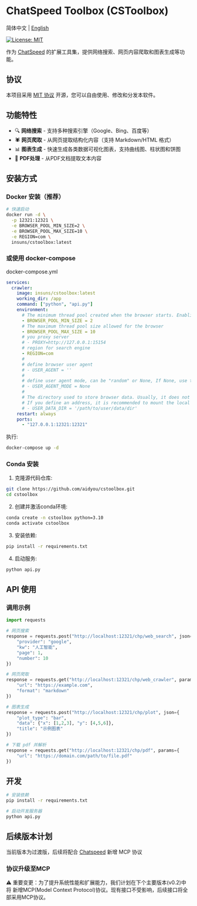 # ChatSpeed Toolbox (CSToolbox)

简体中文 | [English](README.MD)

[![License: MIT](https://img.shields.io/badge/License-MIT-yellow.svg)](https://opensource.org/licenses/MIT)

作为 [ChatSpeed](https://github.com/aidyou/chatspeed) 的扩展工具集，提供网络搜索、网页内容爬取和图表生成等功能。

## 协议

本项目采用 [MIT 协议](LICENSE) 开源，您可以自由使用、修改和分发本软件。

## 功能特性

- 🔍 **网络搜索** - 支持多种搜索引擎（Google、Bing、百度等）
- 🕷️ **网页爬取** - 从网页提取结构化内容（支持 Markdown/HTML 格式）
- 📊 **图表生成** - 快速生成各类数据可视化图表，支持曲线图、柱状图和饼图
- 📄 **PDF处理** - 从PDF文档提取文本内容

## 安装方式

### Docker 安装（推荐）

```bash
# 快速启动
docker run -d \
  -p 12321:12321 \
  -e BROWSER_POOL_MIN_SIZE=2 \
  -e BROWSER_POOL_MAX_SIZE=10 \
  -e REGION=com \
  insuns/cstoolbox:latest
```

### 或使用 docker-compose

docker-compose.yml

```yaml
services:
  crawler:
    image: insuns/cstoolbox:latest
    working_dir: /app
    command: ["python", "api.py"]
    environment:
      # The minimum thread pool created when the browser starts. Enabling the thread pool can accelerate the data crawling speed.
      - BROWSER_POOL_MIN_SIZE = 2
      # The maximum thread pool size allowed for the browser
      - BROWSER_POOL_MAX_SIZE = 10
      # you proxy server
      # - PROXY=http://127.0.0.1:15154
      # region for search engine
      - REGION=com
      #
      # define browser user agent
      # - USER_AGENT = ''
      #
      # define user agent mode, can be "random" or None, If None, use the provided user_agent as-is. Default: None.
      # - USER_AGENT_MODE = None
      #
      # The directory used to store browser data. Usually, it does not need to be defined.
      # If you define an address, it is recommended to mount the local directory.
      # - USER_DATA_DIR = '/path/to/user/data/dir'
    restart: always
    ports:
      - "127.0.0.1:12321:12321"
```

执行:

```bash
docker-compose up -d
```

### Conda 安装

1. 克隆源代码仓库:

```bash
git clone https://github.com/aidyou/cstoolbox.git
cd cstoolbox
```

2. 创建并激活conda环境:

```bash
conda create -n cstoolbox python=3.10
conda activate cstoolbox
```

3. 安装依赖:

```bash
pip install -r requirements.txt
```

4. 启动服务:

```bash
python api.py
```

## API 使用

### 调用示例

```python
import requests

# 网页搜索
response = requests.post("http://localhost:12321/chp/web_search", json={
    "provider": "google",
    "kw": "人工智能",
    "page": 1,
    "number": 10
})

# 网页爬取
response = requests.get("http://localhost:12321/chp/web_crawler", params={
    "url": "https://example.com",
    "format": "markdown"
})

# 图表生成
response = requests.post("http://localhost:12321/chp/plot", json={
    "plot_type": "bar",
    "data": {"x": [1,2,3], "y": [4,5,6]},
    "title": "示例图表"
})

# 下载 pdf 并解析
response = requests.get("http://localhost:12321/chp/pdf", params={
    "url": "https://domain.com/path/to/file.pdf"
})
```

## 开发

```bash
# 安装依赖
pip install -r requirements.txt

# 启动开发服务器
python api.py
```

## 后续版本计划

当前版本为过渡版，后续将配合 [Chatspeed](https://github.com/aidyou/chatspeed)  新增 MCP 协议

### 协议升级至MCP

⚠️ 重要变更：为了提升系统性能和扩展能力，我们计划在下个主要版本(v0.2)中将 新增MCP(Model Context Protocol)协议。现有接口不受影响，后续接口将全部采用MCP协议。
